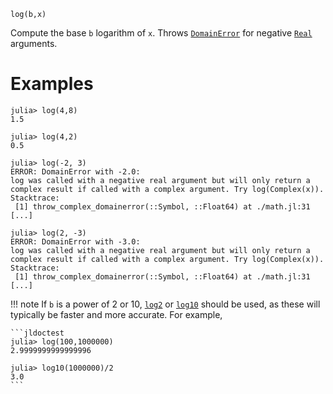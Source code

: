 ```
log(b,x)
```

Compute the base `b` logarithm of `x`. Throws [`DomainError`](@ref) for negative [`Real`](@ref) arguments.

# Examples

```jldoctest; filter = r"Stacktrace:(\n \[[0-9]+\].*)*"
julia> log(4,8)
1.5

julia> log(4,2)
0.5

julia> log(-2, 3)
ERROR: DomainError with -2.0:
log was called with a negative real argument but will only return a complex result if called with a complex argument. Try log(Complex(x)).
Stacktrace:
 [1] throw_complex_domainerror(::Symbol, ::Float64) at ./math.jl:31
[...]

julia> log(2, -3)
ERROR: DomainError with -3.0:
log was called with a negative real argument but will only return a complex result if called with a complex argument. Try log(Complex(x)).
Stacktrace:
 [1] throw_complex_domainerror(::Symbol, ::Float64) at ./math.jl:31
[...]
```

!!! note
    If `b` is a power of 2 or 10, [`log2`](@ref) or [`log10`](@ref) should be used, as these will typically be faster and more accurate. For example,

    ```jldoctest
    julia> log(100,1000000)
    2.9999999999999996

    julia> log10(1000000)/2
    3.0
    ```

